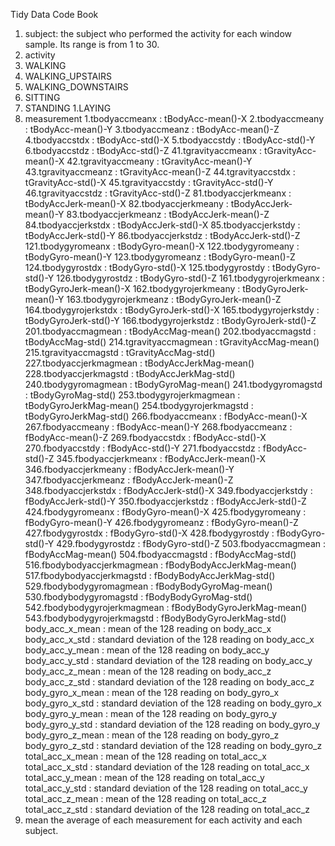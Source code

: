 Tidy Data Code Book
1. subject: the subject who performed the activity for each window sample. Its range is from 1 to 30. 
1. activity
  1. WALKING
  1. WALKING_UPSTAIRS
  1. WALKING_DOWNSTAIRS
  1. SITTING
  1. STANDING
  1.LAYING
1. measurement
   1.tbodyaccmeanx : tBodyAcc-mean()-X
   2.tbodyaccmeany : tBodyAcc-mean()-Y
   3.tbodyaccmeanz : tBodyAcc-mean()-Z
   4.tbodyaccstdx : tBodyAcc-std()-X
   5.tbodyaccstdy : tBodyAcc-std()-Y
   6.tbodyaccstdz : tBodyAcc-std()-Z
   41.tgravityaccmeanx : tGravityAcc-mean()-X
   42.tgravityaccmeany : tGravityAcc-mean()-Y
   43.tgravityaccmeanz : tGravityAcc-mean()-Z
   44.tgravityaccstdx : tGravityAcc-std()-X
   45.tgravityaccstdy : tGravityAcc-std()-Y
   46.tgravityaccstdz : tGravityAcc-std()-Z
   81.tbodyaccjerkmeanx : tBodyAccJerk-mean()-X
   82.tbodyaccjerkmeany : tBodyAccJerk-mean()-Y
   83.tbodyaccjerkmeanz : tBodyAccJerk-mean()-Z
   84.tbodyaccjerkstdx : tBodyAccJerk-std()-X
   85.tbodyaccjerkstdy : tBodyAccJerk-std()-Y
   86.tbodyaccjerkstdz : tBodyAccJerk-std()-Z
   121.tbodygyromeanx : tBodyGyro-mean()-X
   122.tbodygyromeany : tBodyGyro-mean()-Y
   123.tbodygyromeanz : tBodyGyro-mean()-Z
   124.tbodygyrostdx : tBodyGyro-std()-X
   125.tbodygyrostdy : tBodyGyro-std()-Y
   126.tbodygyrostdz : tBodyGyro-std()-Z
   161.tbodygyrojerkmeanx : tBodyGyroJerk-mean()-X
   162.tbodygyrojerkmeany : tBodyGyroJerk-mean()-Y
   163.tbodygyrojerkmeanz : tBodyGyroJerk-mean()-Z
   164.tbodygyrojerkstdx : tBodyGyroJerk-std()-X
   165.tbodygyrojerkstdy : tBodyGyroJerk-std()-Y
   166.tbodygyrojerkstdz : tBodyGyroJerk-std()-Z
   201.tbodyaccmagmean : tBodyAccMag-mean()
   202.tbodyaccmagstd : tBodyAccMag-std()
   214.tgravityaccmagmean : tGravityAccMag-mean()
   215.tgravityaccmagstd : tGravityAccMag-std()
   227.tbodyaccjerkmagmean : tBodyAccJerkMag-mean()
   228.tbodyaccjerkmagstd : tBodyAccJerkMag-std()
   240.tbodygyromagmean : tBodyGyroMag-mean()
   241.tbodygyromagstd : tBodyGyroMag-std()
   253.tbodygyrojerkmagmean : tBodyGyroJerkMag-mean()
   254.tbodygyrojerkmagstd : tBodyGyroJerkMag-std()
   266.fbodyaccmeanx : fBodyAcc-mean()-X
   267.fbodyaccmeany : fBodyAcc-mean()-Y
   268.fbodyaccmeanz : fBodyAcc-mean()-Z
   269.fbodyaccstdx : fBodyAcc-std()-X
   270.fbodyaccstdy : fBodyAcc-std()-Y
   271.fbodyaccstdz : fBodyAcc-std()-Z
   345.fbodyaccjerkmeanx : fBodyAccJerk-mean()-X
   346.fbodyaccjerkmeany : fBodyAccJerk-mean()-Y
   347.fbodyaccjerkmeanz : fBodyAccJerk-mean()-Z
   348.fbodyaccjerkstdx : fBodyAccJerk-std()-X
   349.fbodyaccjerkstdy : fBodyAccJerk-std()-Y
   350.fbodyaccjerkstdz : fBodyAccJerk-std()-Z
   424.fbodygyromeanx : fBodyGyro-mean()-X
   425.fbodygyromeany : fBodyGyro-mean()-Y
   426.fbodygyromeanz : fBodyGyro-mean()-Z
   427.fbodygyrostdx : fBodyGyro-std()-X
   428.fbodygyrostdy : fBodyGyro-std()-Y
   429.fbodygyrostdz : fBodyGyro-std()-Z
   503.fbodyaccmagmean : fBodyAccMag-mean()
   504.fbodyaccmagstd : fBodyAccMag-std()
   516.fbodybodyaccjerkmagmean : fBodyBodyAccJerkMag-mean()
   517.fbodybodyaccjerkmagstd : fBodyBodyAccJerkMag-std()
   529.fbodybodygyromagmean : fBodyBodyGyroMag-mean()
   530.fbodybodygyromagstd : fBodyBodyGyroMag-std()
   542.fbodybodygyrojerkmagmean : fBodyBodyGyroJerkMag-mean()
   543.fbodybodygyrojerkmagstd : fBodyBodyGyroJerkMag-std()
   body_acc_x_mean : mean of the 128 reading on body_acc_x
   body_acc_x_std : standard deviation of the 128 reading on body_acc_x
   body_acc_y_mean : mean of the 128 reading on body_acc_y
   body_acc_y_std : standard deviation of the 128 reading on body_acc_y
   body_acc_z_mean : mean of the 128 reading on body_acc_z
   body_acc_z_std : standard deviation of the 128 reading on body_acc_z
   body_gyro_x_mean : mean of the 128 reading on body_gyro_x
   body_gyro_x_std : standard deviation of the 128 reading on body_gyro_x
   body_gyro_y_mean : mean of the 128 reading on body_gyro_y
   body_gyro_y_std : standard deviation of the 128 reading on body_gyro_y
   body_gyro_z_mean : mean of the 128 reading on body_gyro_z
   body_gyro_z_std : standard deviation of the 128 reading on body_gyro_z
   total_acc_x_mean : mean of the 128 reading on total_acc_x
   total_acc_x_std : standard deviation of the 128 reading on total_acc_x
   total_acc_y_mean : mean of the 128 reading on total_acc_y
   total_acc_y_std : standard deviation of the 128 reading on total_acc_y
   total_acc_z_mean : mean of the 128 reading on total_acc_z
   total_acc_z_std : standard deviation of the 128 reading on total_acc_z
4. mean
   the average of each measurement for each activity and each subject.
